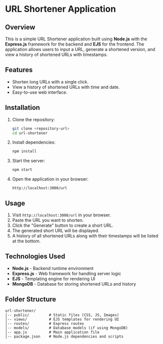 # URL Shortener Application

## Overview
This is a simple URL Shortener application built using **Node.js** with the **Express.js** framework for the backend and **EJS** for the frontend. The application allows users to input a URL, generate a shortened version, and view a history of shortened URLs with timestamps.

## Features
- Shorten long URLs with a single click.
- View a history of shortened URLs with time and date.
- Easy-to-use web interface.

## Installation

1. Clone the repository:
   ```sh
   git clone <repository-url>
   cd url-shortener
   ```

2. Install dependencies:
   ```sh
   npm install
   ```

3. Start the server:
   ```sh
   npm start
   ```

4. Open the application in your browser:
   ```
   http://localhost:3000/url
   ```

## Usage
1. Visit `http://localhost:3000/url` in your browser.
2. Paste the URL you want to shorten.
3. Click the "Generate" button to create a short URL.
4. The generated short URL will be displayed.
5. A history of all shortened URLs along with their timestamps will be listed at the bottom.

## Technologies Used
- **Node.js** - Backend runtime environment
- **Express.js** - Web framework for handling server logic
- **EJS** - Templating engine for rendering UI
- **MongoDB** - Database for storing shortened URLs and history

## Folder Structure
```
url-shortener/
│-- public/         # Static files (CSS, JS, Images)
│-- views/          # EJS templates for rendering UI
│-- routes/         # Express routes
│-- models/         # Database models (if using MongoDB)
│-- app.js          # Main application file
│-- package.json    # Node.js dependencies and scripts
```
